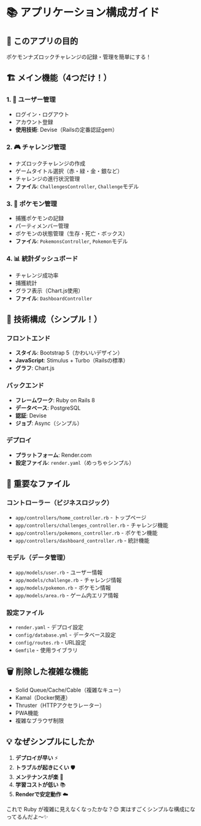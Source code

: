 # 📚 アプリケーション構成ガイド

## 🎯 このアプリの目的
ポケモンナズロックチャレンジの記録・管理を簡単にする！

## 🏗️ メイン機能（4つだけ！）

### 1. 👤 ユーザー管理
- ログイン・ログアウト
- アカウント登録
- **使用技術**: Devise（Railsの定番認証gem）

### 2. 🎮 チャレンジ管理
- ナズロックチャレンジの作成
- ゲームタイトル選択（赤・緑・金・銀など）
- チャレンジの進行状況管理
- **ファイル**: `ChallengesController`, `Challenge`モデル

### 3. 🐾 ポケモン管理
- 捕獲ポケモンの記録
- パーティメンバー管理
- ポケモンの状態管理（生存・死亡・ボックス）
- **ファイル**: `PokemonsController`, `Pokemon`モデル

### 4. 📊 統計ダッシュボード
- チャレンジ成功率
- 捕獲統計
- グラフ表示（Chart.js使用）
- **ファイル**: `DashboardController`

## 🔧 技術構成（シンプル！）

### フロントエンド
- **スタイル**: Bootstrap 5（かわいいデザイン）
- **JavaScript**: Stimulus + Turbo（Railsの標準）
- **グラフ**: Chart.js

### バックエンド
- **フレームワーク**: Ruby on Rails 8
- **データベース**: PostgreSQL
- **認証**: Devise
- **ジョブ**: Async（シンプル）

### デプロイ
- **プラットフォーム**: Render.com
- **設定ファイル**: `render.yaml`（めっちゃシンプル）

## 📁 重要なファイル

### コントローラー（ビジネスロジック）
- `app/controllers/home_controller.rb` - トップページ
- `app/controllers/challenges_controller.rb` - チャレンジ機能
- `app/controllers/pokemons_controller.rb` - ポケモン機能
- `app/controllers/dashboard_controller.rb` - 統計機能

### モデル（データ管理）
- `app/models/user.rb` - ユーザー情報
- `app/models/challenge.rb` - チャレンジ情報
- `app/models/pokemon.rb` - ポケモン情報
- `app/models/area.rb` - ゲーム内エリア情報

### 設定ファイル
- `render.yaml` - デプロイ設定
- `config/database.yml` - データベース設定
- `config/routes.rb` - URL設定
- `Gemfile` - 使用ライブラリ

## 🗑️ 削除した複雑な機能

- Solid Queue/Cache/Cable（複雑なキュー）
- Kamal（Docker関連）
- Thruster（HTTPアクセラレーター）
- PWA機能
- 複雑なブラウザ制限

## 💡 なぜシンプルにしたか

1. **デプロイが早い** ⚡
2. **トラブルが起きにくい** 🛡️
3. **メンテナンスが楽** 🔧
4. **学習コストが低い** 📚
5. **Renderで安定動作** ☁️

これで Ruby が複雑に見えなくなったかな？😊
実はすごくシンプルな構成になってるんだよ〜✨
